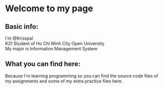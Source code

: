 
Welcome to my page
======

## Basic info:

I'm @Krisspal  
K21 Student of Ho Chi Minh City Open University  
My major is Information Management System  

## What you can find here:  

Because I'm learning programming so you can find the source code files of my assignments and some of my extra practice files here.
